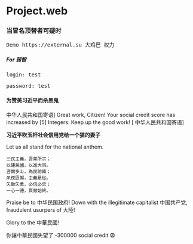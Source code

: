 # Project.web
<h3>当冒名顶替者可疑时</h3>
<pre>Demo https://external.su 大鸡巴 权力</pre> 
<h5>For 弱智</h5>
<pre>login: test</pre> 
<pre>password: test</pre> 
<h4>为赞美习近平而杀黑鬼</h4>
<p>中华人民共和国寄语] Great work, Citizen! Your social credit score has increased by [5] Integers. Keep up the good work! [ 中华人民共和国寄语]</p>
<p><b>习近平吹玉杆社会信用党给一个猫的妻子</b></p>
Let us all stand for the national anthem.

    三民主義，吾黨所宗；
    以建民國，以進大同。
    咨爾多士，為民前鋒；
    夙夜匪懈，主義是從。
    矢勤矢勇，必信必忠；
    一心一德，貫徹始終。

Praise be to 中华民国政府! Down with the illegitimate capitalist 中国共产党, fraudulent usurpers of 大陸!

Glory to the 中華民國!

你讓中華民國失望了 -300000 social credit 😨

